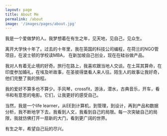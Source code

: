 ```yaml
---
layout: page
title: About Me
permalink: /about
image: '/images/pages/about.jpg'
---
```

我是一个爱做梦的人。我梦想着在有生之年，见天地，见自己，见众生。

离开大学快十年了。过去的十年里，我在英国的科技公司编程，在荷兰的NGO管项目，在波士顿的学校读MBA， 在新加坡自己创业，现在在硅谷做产品。

我对人有着无止境的好奇。旅行在路上，我喜欢跟当地人交谈。在土耳其算命，在印度参加婚礼，在埃及听故事，在圣彼得堡看人来人往。陌生人的故事让我好奇，他们完整了我的旅程。

我的爱好不算多也不算少。手风琴，crossfit，游泳，潜水，古典音乐，开车，看书和有意思的电影。它们，让我更好的感受自己。

当然，我是一个life learner，从EE到计算机，到管理，到设计，再到产品和数据分析，我不断地学下去，我看到人文，我看到自己的局限。每一次突破自己的局限，我就仿佛打开一扇新的大门，看到更广阔的世界。

有生之年，希望自己玩的尽兴。